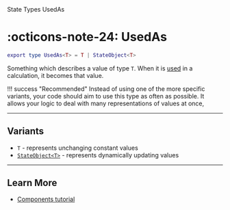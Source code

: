 <nav class="fusiondoc-api-breadcrumbs">
	<span>State</span>
	<span>Types</span>
	<span>UsedAs</span>
</nav>

<h1 class="fusiondoc-api-header" markdown>
	<span class="fusiondoc-api-icon" markdown>:octicons-note-24:</span>
	<span class="fusiondoc-api-name">UsedAs</span>
</h1>

```Lua
export type UsedAs<T> = T | StateObject<T>
```

Something which describes a value of type `T`. When it is [used](../use) in a
calculation, it becomes that value.

!!! success "Recommended"
	Instead of using one of the more specific variants, your code should aim to
	use this type as often as possible. It allows your logic to deal with many
	representations of values at once, 

-----

## Variants

- `T` - represents unchanging constant values
- [`StateObject<T>`](../stateobject) - represents dynamically updating values

-----

## Learn More

- [Components tutorial](../../../../tutorials/best-practices/components/)